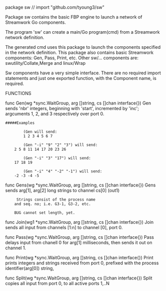 package sw // import "github.com/tyoung3/sw"

Package sw contains the basic FBP engine to launch a network of Streamwork
Go components.

The program 'sw' can create a main/Go program(cmd) from a Streamwork network
definition.

The generated cmd uses this package to launch the components specified in
the network definition. This package also contains basic Streamwork
components: Gen, Pass, Print, etc. Other sw/... components are:
swutility/Collate,Merge and linux/Wrap

Sw components have a very simple interface. There are no required import
statements and just one exported function, with the Component name, is
required.

FUNCTIONS

func Gen(wg *sync.WaitGroup, arg []string, cs []chan interface{})
    Gen sends 'nbr' integers, beginning with 'start', incremented by 'inc';
    argcuments 1, 2, and 3 respectively over port 0.

    #####Examples

        	(Gen will send:
        	1 2 3 4 5 6 7

         	(Gen "-i" "9" "2" "3") will send:
        2 5 8 11 14 17 20 23 26

            (Gen "-i" "3" "17") will send:
        17 18 19

        	(Gen "-i" "4" "-2" "-1") will send:
        -2 -3 -4 -5

func Gens(wg *sync.WaitGroup, arg []string, cs []chan interface{})
    Gens sends arg[1], arg[2] long strings to channel cs[0] (out1)

         Strings consist of the process name
        and seq. no; i.e. G3-1, G3-2, etc.

        BUG cannot set length, yet.

func Join(wg1 *sync.WaitGroup, arg []string, cs []chan interface{})
    Join sends all input from channels [1:n] to channel [0], port 0.

func Pass(wg *sync.WaitGroup, arg []string, cs []chan interface{})
    Pass delays input from chanell 0 for arg[1] milliseconds, then sends it out
    on channel 1.

func Print(wg *sync.WaitGroup,
	arg []string,
	cs []chan interface{})
    Print prints integers and strings received from port 0, prefixed with the
    process identifier(arg[0]) string,

func Split(wg *sync.WaitGroup, arg []string, cs []chan interface{})
    Split copies all input from port 0, to all active ports 1,..N

